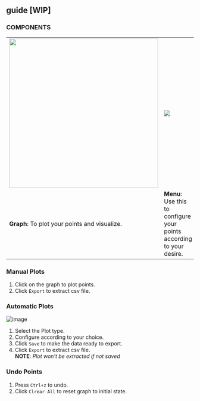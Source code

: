 ## guide [WIP]

### COMPONENTS
<table>
  <tr>
    <td>
      <img src='https://user-images.githubusercontent.com/47807051/174472007-bc8c916b-42a2-449c-bdbe-df8fad8e4ca4.png' width='400'>
    </td>
    <td>
      <img src='https://user-images.githubusercontent.com/47807051/175345967-2327caf6-d050-4af1-94b7-e9abc040ec1d.png'>
    </td>
    <td>
      <img src='https://user-images.githubusercontent.com/47807051/174472065-f60cf13c-83eb-4bd1-b5b6-5ea41f1800c5.png'>
    </td>
  </tr>
  <tr>
    <td><b>Graph</b>: To plot your points and visualize.</td>
    <td><b>Menu</b>: Use this to configure your points according to your desire.</td>
    <td><b>Export button</b>: To export the plotted data as csv.</td>
  </tr>
</table>
  
### Manual Plots
1. Click on the graph to plot points.
2. Click `Export` to extract csv file.

### Automatic Plots
![image](https://user-images.githubusercontent.com/47807051/175346058-ffe26385-f267-460e-9149-1f01ae2e0e18.png)
1. Select the Plot type.
2. Configure according to your choice.
4. Click `Save` to make the data ready to export.
5. Click `Export` to extract csv file.<br>
**NOTE**: *Plot won't be extracted if not saved*

### Undo Points
1. Press `Ctrl+z` to undo.
2. Click `Clrear All` to reset graph to initial state.

